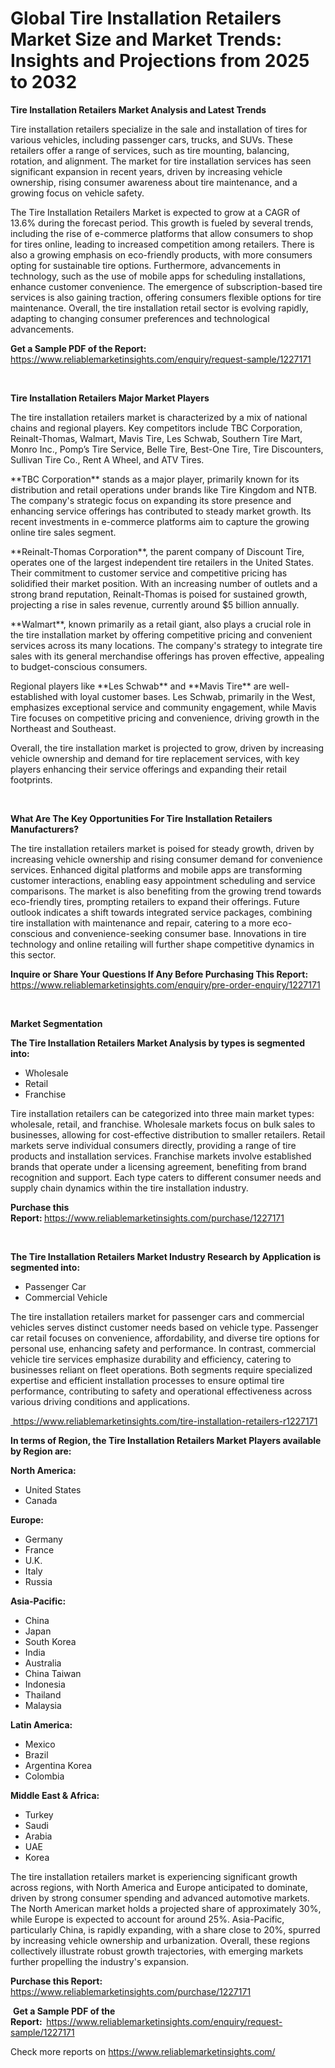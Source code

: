 <p><h1>Global Tire Installation Retailers Market Size and Market Trends: Insights and Projections from 2025 to 2032</h1></p><p><strong>Tire Installation Retailers Market Analysis and Latest Trends</strong></p>
<p><p>Tire installation retailers specialize in the sale and installation of tires for various vehicles, including passenger cars, trucks, and SUVs. These retailers offer a range of services, such as tire mounting, balancing, rotation, and alignment. The market for tire installation services has seen significant expansion in recent years, driven by increasing vehicle ownership, rising consumer awareness about tire maintenance, and a growing focus on vehicle safety.</p><p>The Tire Installation Retailers Market is expected to grow at a CAGR of 13.6% during the forecast period. This growth is fueled by several trends, including the rise of e-commerce platforms that allow consumers to shop for tires online, leading to increased competition among retailers. There is also a growing emphasis on eco-friendly products, with more consumers opting for sustainable tire options. Furthermore, advancements in technology, such as the use of mobile apps for scheduling installations, enhance customer convenience. The emergence of subscription-based tire services is also gaining traction, offering consumers flexible options for tire maintenance. Overall, the tire installation retail sector is evolving rapidly, adapting to changing consumer preferences and technological advancements.</p></p>
<p><strong>Get a Sample PDF of the Report:&nbsp;</strong> <a href="https://www.reliablemarketinsights.com/enquiry/request-sample/1227171?utm_campaign=2102&utm_medium=2&utm_source=Github&utm_content=ia&utm_term=28022025&utm_id=tire-installation-retailers">https://www.reliablemarketinsights.com/enquiry/request-sample/1227171</a></p>
<p>&nbsp;</p>
<p><strong>Tire Installation Retailers Major Market Players</strong></p>
<p><p>The tire installation retailers market is characterized by a mix of national chains and regional players. Key competitors include TBC Corporation, Reinalt-Thomas, Walmart, Mavis Tire, Les Schwab, Southern Tire Mart, Monro Inc., Pomp’s Tire Service, Belle Tire, Best-One Tire, Tire Discounters, Sullivan Tire Co., Rent A Wheel, and ATV Tires.</p><p>**TBC Corporation** stands as a major player, primarily known for its distribution and retail operations under brands like Tire Kingdom and NTB. The company's strategic focus on expanding its store presence and enhancing service offerings has contributed to steady market growth. Its recent investments in e-commerce platforms aim to capture the growing online tire sales segment.</p><p>**Reinalt-Thomas Corporation**, the parent company of Discount Tire, operates one of the largest independent tire retailers in the United States. Their commitment to customer service and competitive pricing has solidified their market position. With an increasing number of outlets and a strong brand reputation, Reinalt-Thomas is poised for sustained growth, projecting a rise in sales revenue, currently around $5 billion annually.</p><p>**Walmart**, known primarily as a retail giant, also plays a crucial role in the tire installation market by offering competitive pricing and convenient services across its many locations. The company's strategy to integrate tire sales with its general merchandise offerings has proven effective, appealing to budget-conscious consumers.</p><p>Regional players like **Les Schwab** and **Mavis Tire** are well-established with loyal customer bases. Les Schwab, primarily in the West, emphasizes exceptional service and community engagement, while Mavis Tire focuses on competitive pricing and convenience, driving growth in the Northeast and Southeast.</p><p>Overall, the tire installation market is projected to grow, driven by increasing vehicle ownership and demand for tire replacement services, with key players enhancing their service offerings and expanding their retail footprints.</p></p>
<p>&nbsp;</p>
<p><strong>What Are The Key Opportunities For Tire Installation Retailers Manufacturers?</strong></p>
<p><p>The tire installation retailers market is poised for steady growth, driven by increasing vehicle ownership and rising consumer demand for convenience services. Enhanced digital platforms and mobile apps are transforming customer interactions, enabling easy appointment scheduling and service comparisons. The market is also benefiting from the growing trend towards eco-friendly tires, prompting retailers to expand their offerings. Future outlook indicates a shift towards integrated service packages, combining tire installation with maintenance and repair, catering to a more eco-conscious and convenience-seeking consumer base. Innovations in tire technology and online retailing will further shape competitive dynamics in this sector.</p></p>
<p><strong>Inquire or Share Your Questions If Any Before Purchasing This Report:</strong> <a href="https://www.reliablemarketinsights.com/enquiry/pre-order-enquiry/1227171?utm_campaign=2102&utm_medium=2&utm_source=Github&utm_content=ia&utm_term=28022025&utm_id=tire-installation-retailers">https://www.reliablemarketinsights.com/enquiry/pre-order-enquiry/1227171</a></p>
<p>&nbsp;</p>
<p><strong>Market Segmentation</strong></p>
<p><strong>The Tire Installation Retailers Market Analysis by types is segmented into:</strong></p>
<p><ul><li>Wholesale</li><li>Retail</li><li>Franchise</li></ul></p>
<p><p>Tire installation retailers can be categorized into three main market types: wholesale, retail, and franchise. Wholesale markets focus on bulk sales to businesses, allowing for cost-effective distribution to smaller retailers. Retail markets serve individual consumers directly, providing a range of tire products and installation services. Franchise markets involve established brands that operate under a licensing agreement, benefiting from brand recognition and support. Each type caters to different consumer needs and supply chain dynamics within the tire installation industry.</p></p>
<p><strong>Purchase this Report:&nbsp;</strong><a href="https://www.reliablemarketinsights.com/purchase/1227171?utm_campaign=2102&utm_medium=2&utm_source=Github&utm_content=ia&utm_term=28022025&utm_id=tire-installation-retailers">https://www.reliablemarketinsights.com/purchase/1227171</a></p>
<p>&nbsp;</p>
<p><strong>The Tire Installation Retailers Market Industry Research by Application is segmented into:</strong></p>
<p><ul><li>Passenger Car</li><li>Commercial Vehicle</li></ul></p>
<p><p>The tire installation retailers market for passenger cars and commercial vehicles serves distinct customer needs based on vehicle type. Passenger car retail focuses on convenience, affordability, and diverse tire options for personal use, enhancing safety and performance. In contrast, commercial vehicle tire services emphasize durability and efficiency, catering to businesses reliant on fleet operations. Both segments require specialized expertise and efficient installation processes to ensure optimal tire performance, contributing to safety and operational effectiveness across various driving conditions and applications.</p></p>
<p><a href="https://www.reliablemarketinsights.com/tire-installation-retailers-r1227171?utm_campaign=2102&utm_medium=2&utm_source=Github&utm_content=ia&utm_term=28022025&utm_id=tire-installation-retailers">&nbsp;https://www.reliablemarketinsights.com/tire-installation-retailers-r1227171</a></p>
<p><strong>In terms of Region, the Tire Installation Retailers Market Players available by Region are:</strong></p>
<p>
    <p> <strong> North America: </strong>
        <ul>
            <li>United States</li>
            <li>Canada</li>
        </ul>
        </p> 
    <p> <strong> Europe: </strong>
        <ul>
            <li>Germany</li>
            <li>France</li>
            <li>U.K.</li>
            <li>Italy</li>
            <li>Russia</li>
        </ul>
        </p> 
    <p> <strong> Asia-Pacific: </strong>
        <ul>
            <li>China</li>
            <li>Japan</li>
            <li>South Korea</li>
            <li>India</li>
            <li>Australia</li>
            <li>China Taiwan</li>
            <li>Indonesia</li>
            <li>Thailand</li>
            <li>Malaysia</li>
        </ul>
        </p> 
    <p> <strong> Latin America: </strong>
        <ul>
            <li>Mexico</li>
            <li>Brazil</li>
            <li>Argentina Korea</li>
            <li>Colombia</li>
        </ul>
        </p> 
    <p> <strong> Middle East & Africa: </strong>
        <ul>
            <li>Turkey</li>
            <li>Saudi</li>
            <li>Arabia</li>
            <li>UAE</li>
            <li>Korea</li>
        </ul>
    </p>
    </p>
<p><p>The tire installation retailers market is experiencing significant growth across regions, with North America and Europe anticipated to dominate, driven by strong consumer spending and advanced automotive markets. The North American market holds a projected share of approximately 30%, while Europe is expected to account for around 25%. Asia-Pacific, particularly China, is rapidly expanding, with a share close to 20%, spurred by increasing vehicle ownership and urbanization. Overall, these regions collectively illustrate robust growth trajectories, with emerging markets further propelling the industry's expansion.</p></p>
<p><strong>Purchase this Report: </strong><a href="https://www.reliablemarketinsights.com/purchase/1227171?utm_campaign=2102&utm_medium=2&utm_source=Github&utm_content=ia&utm_term=28022025&utm_id=tire-installation-retailers">https://www.reliablemarketinsights.com/purchase/1227171</a></p>
<p>&nbsp;<strong>Get a Sample PDF of the Report:&nbsp;&nbsp;</strong><a href="https://www.reliablemarketinsights.com/enquiry/request-sample/1227171?utm_campaign=2102&utm_medium=2&utm_source=Github&utm_content=ia&utm_term=28022025&utm_id=tire-installation-retailers">https://www.reliablemarketinsights.com/enquiry/request-sample/1227171</a></p>
<p><strong></strong></p>
<p>Check more reports on <a href="https://www.reliablemarketinsights.com/?utm_campaign=2102&utm_medium=2&utm_source=Github&utm_content=ia&utm_term=28022025&utm_id=tire-installation-retailers">https://www.reliablemarketinsights.com/</a></p>